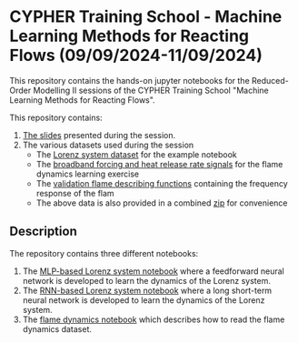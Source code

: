 # CYPHER Training School - Machine Learning Methods for Reacting Flows (09/09/2024-11/09/2024)

This repository contains the hands-on jupyter notebooks for the Reduced-Order Modelling II sessions of the CYPHER Training School "Machine Learning Methods for Reacting Flows".

This repository contains:

1. [The slides](CYPHER_ML_Course.pdf) presented during the session.
2. The various datasets used during the session
	- The [Lorenz system dataset](Lorenz_data/LorenzSys_Lorenz_data.npz) for the example notebook
	- The [broadband forcing and heat release rate signals](Flame_data/) for the flame dynamics learning exercise
	- The [validation flame describing functions](Validation_data/Flame_valid_data.h5) containing the frequency response of the flam
	- The above data is also provided in a combined [zip](CYPHER_SCHOOL_data.zip) for convenience

## Description
The repository contains three different notebooks:

1. The [MLP-based Lorenz system notebook](01_MLP_Lorenz.ipynb) where a feedforward neural network is developed to learn the dynamics of the Lorenz system.
2. The [RNN-based Lorenz system notebook](01_LSTM_Lorenz.ipynb) where a long short-term neural network is developed to learn the dynamics of the Lorenz system.
3. The [flame dynamics notebook](02_FlameDynamics.ipynb) which describes how to read the flame dynamics dataset.


